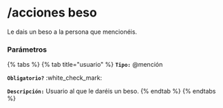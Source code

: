 # /acciones beso

Le dais un beso a la persona que mencionéis.

### Parámetros

{% tabs %}
{% tab title="usuario" %}
**`Tipo:`** @mención

**`Obligatorio?`** :white\_check\_mark:

**`Descripción:`** Usuario al que le daréis un beso.
{% endtab %}
{% endtabs %}
